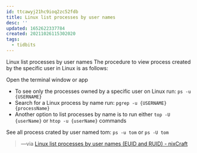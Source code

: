 ```yaml
---
id: ttcawyj21hc9ioq2zc52fdb
title: Linux list processes by user names
desc: ''
updated: 1652622337784
created: 20211026115302020
tags:
  - tidbits
---
```


Linux list processes by user names
The procedure to view process created by the specific user in Linux is as follows:

Open the terminal window or app

- To see only the processes owned by a specific user on Linux run: `ps -u {USERNAME}`
- Search for a Linux process by name run: `pgrep -u {USERNAME} {processName}`
- Another option to list processes by name is to run either `top -U {userName}` or `htop -u {userName}` commands

See all process crated by user named tom:
`ps -u tom` or `ps -U tom`

> —via [Linux list processes by user names (EUID and RUID) - nixCraft](https://www.cyberciti.biz/faq/linux-list-processes-by-user-names-euid-and-ruid/)
